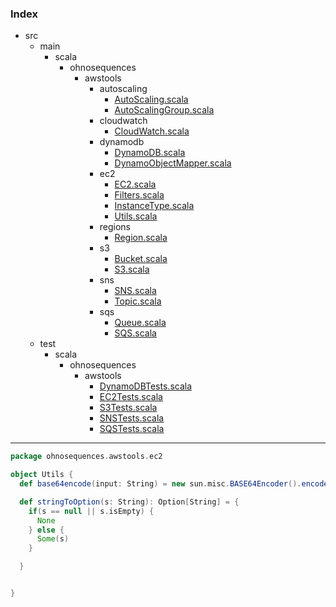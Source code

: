 ### Index

+ src
  + main
    + scala
      + ohnosequences
        + awstools
          + autoscaling
            + [AutoScaling.scala](../autoscaling/AutoScaling.md)
            + [AutoScalingGroup.scala](../autoscaling/AutoScalingGroup.md)
          + cloudwatch
            + [CloudWatch.scala](../cloudwatch/CloudWatch.md)
          + dynamodb
            + [DynamoDB.scala](../dynamodb/DynamoDB.md)
            + [DynamoObjectMapper.scala](../dynamodb/DynamoObjectMapper.md)
          + ec2
            + [EC2.scala](EC2.md)
            + [Filters.scala](Filters.md)
            + [InstanceType.scala](InstanceType.md)
            + [Utils.scala](Utils.md)
          + regions
            + [Region.scala](../regions/Region.md)
          + s3
            + [Bucket.scala](../s3/Bucket.md)
            + [S3.scala](../s3/S3.md)
          + sns
            + [SNS.scala](../sns/SNS.md)
            + [Topic.scala](../sns/Topic.md)
          + sqs
            + [Queue.scala](../sqs/Queue.md)
            + [SQS.scala](../sqs/SQS.md)
  + test
    + scala
      + ohnosequences
        + awstools
          + [DynamoDBTests.scala](../../../../../test/scala/ohnosequences/awstools/DynamoDBTests.md)
          + [EC2Tests.scala](../../../../../test/scala/ohnosequences/awstools/EC2Tests.md)
          + [S3Tests.scala](../../../../../test/scala/ohnosequences/awstools/S3Tests.md)
          + [SNSTests.scala](../../../../../test/scala/ohnosequences/awstools/SNSTests.md)
          + [SQSTests.scala](../../../../../test/scala/ohnosequences/awstools/SQSTests.md)

------


```scala
package ohnosequences.awstools.ec2

object Utils {
  def base64encode(input: String) = new sun.misc.BASE64Encoder().encode(input.getBytes())

  def stringToOption(s: String): Option[String] = {
    if(s == null || s.isEmpty) {
      None
    } else {
      Some(s)
    }

  }


}

```

